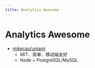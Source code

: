 ```yaml
---
title: Analytics Awesome
---
```


# Analytics Awesome
- [mikecao/umami](https://github.com/mikecao/umami)
  - MIT、简单、移动端友好
  - Node + PostgreSQL/MySQL
